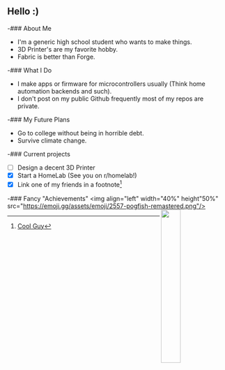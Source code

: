 ## Hello :)

-### About Me
  - I'm a generic high school student who wants to make things.
  - 3D Printer's are my favorite hobby.
  - Fabric is better than Forge.

-### What I Do
  - I make apps or firmware for microcontrollers usually (Think home automation backends and such).
  - I don't post on my public Github frequently most of my repos are private. 

-### My Future Plans
  - Go to college without being in horrible debt.
  - Survive climate change.
  
-### Current projects
  - [ ] Design a decent 3D Printer 
  - [x] Start a HomeLab (See you on r/homelab!)
  - [x] Link one of my friends in a footnote[^1]

-### Fancy "Achievements"
<img align="left" width="40%" height"50%" src="https://emoji.gg/assets/emoji/2557-pogfish-remastered.png"/>
<img align="right" width="30%" src="https://github-readme-stats.vercel.app/api?username=PentBeear&count_private=true&show_icons=true&theme=react"/>

[^1]: [Cool Guy](https://github.com/yo-ru)
